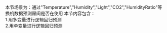本节场景为：通过"Temperature","Humidity","Light","CO2","HumidityRatio"等换机数据预测房间是否在使用
本节内容包含：  
1.用多变量进行逻辑回归预测  
2.用单变量进行逻辑回归预测